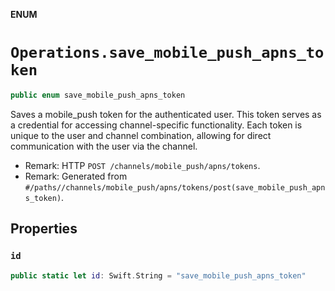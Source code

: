 **ENUM**

# `Operations.save_mobile_push_apns_token`

```swift
public enum save_mobile_push_apns_token
```

Saves a mobile_push token for the authenticated user. This token serves as a credential for accessing channel-specific functionality. Each token is unique to the user and channel combination, allowing for direct communication with the user via the channel.

- Remark: HTTP `POST /channels/mobile_push/apns/tokens`.
- Remark: Generated from `#/paths//channels/mobile_push/apns/tokens/post(save_mobile_push_apns_token)`.

## Properties
### `id`

```swift
public static let id: Swift.String = "save_mobile_push_apns_token"
```
